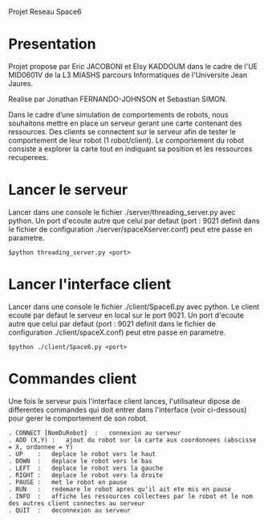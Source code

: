 Projet Reseau Space6

# Presentation

Projet propose par Eric JACOBONI et Elsy KADDOUM dans le cadre de l'UE MID0601V de la L3 MIASHS parcours Informatiques de l'Universite Jean Jaures.

Realise par Jonathan FERNANDO-JOHNSON et Sebastian SIMON.

Dans le cadre d’une simulation de comportements de robots, nous souhaitons mettre en place un
serveur gerant une carte contenant des ressources. Des clients se connectent sur le serveur afin de
tester le comportement de leur robot (1 robot/client). Le comportement du robot consiste a explorer
la carte tout en indiquant sa position et les ressources recuperees.

# Lancer le serveur

Lancer dans une console le fichier ./server/threading_server.py avec python. 
Un port d'ecoute autre que celui par defaut (port : 9021 definit dans le fichier de configuration ./server/spaceXserver.conf) peut etre passe en parametre.

	$python threading_server.py <port>
	
# Lancer l'interface client

Lancer dans une console le fichier ./client/Space6.py avec python.
Le client ecoute par defaut le serveur en local sur le port 9021.
Un port d'ecoute autre que celui par defaut (port : 9021 definit dans le fichier de configuration ./client/spaceX.conf) peut etre passe en parametre.

	$python ./client/Space6.py <port>
	
# Commandes client

Une fois le serveur puis l'interface client lances, l'utilisateur dipose de differentes commandes qui doit entrer dans l'interface (voir ci-dessous) 
pour gerer le comportement de son robot.

	. CONNECT [NomDuRobot]	:	connexion au serveur
	. ADD (X,Y)	:	ajout du robot sur la carte aux coordonnees (abscisse = X, ordonnee = Y)
	. UP	:	deplace le robot vers le haut
	. DOWN	:	deplace le robot vers le bas
	. LEFT	:	deplace le robot vers la gauche
	. RIGHT	:	deplace le robot vers la droite
	. PAUSE	:	met le robot en pause
	. RUN	:	redemare le robot apres qu'il ait ete mis en pause
	. INFO	:	affiche les ressources collectees par le robot et le nom des autres client connectes au serveur
	. QUIT	:	deconnexion au serveur